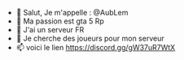 - 👋 Salut, Je m'appelle : @AubLem
- 👀 Ma passion est gta 5 Rp
- 🌱 J'ai un serveur FR
- 💞️ Je cherche des joueurs pour mon serveur 
- 📫 voici le lien https://discord.gg/gW37uR7WtX
